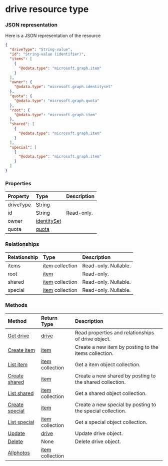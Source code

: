 # drive resource type



### JSON representation

Here is a JSON representation of the resource

<!-- {
  "blockType": "resource",
  "optionalProperties": [
    "items",
    "root",
    "shared",
    "special"
  ],
  "@odata.type": "microsoft.graph.drive"
}-->

```json
{
  "driveType": "String-value",
  "id": "String-value (identifier)",
  "items": [
    {
      "@odata.type": "microsoft.graph.item"
    }
  ],
  "owner": {
    "@odata.type": "microsoft.graph.identityset"
  },
  "quota": {
    "@odata.type": "microsoft.graph.quota"
  },
  "root": {
    "@odata.type": "microsoft.graph.item"
  },
  "shared": [
    {
      "@odata.type": "microsoft.graph.item"
    }
  ],
  "special": [
    {
      "@odata.type": "microsoft.graph.item"
    }
  ]
}

```
### Properties
| Property	   | Type	|Description|
|:---------------|:--------|:----------|
|driveType|String||
|id|String| Read-only.|
|owner|[identitySet](identityset.md)||
|quota|[quota](quota.md)||

### Relationships
| Relationship | Type	|Description|
|:---------------|:--------|:----------|
|items|[item](item.md) collection| Read-only. Nullable.|
|root|[item](item.md)| Read-only.|
|shared|[item](item.md) collection| Read-only. Nullable.|
|special|[item](item.md) collection| Read-only. Nullable.|

### Methods

| Method		   | Return Type	|Description|
|:---------------|:--------|:----------|
|[Get drive](../api/drive_get.md) | [drive](drive.md) |Read properties and relationships of drive object.|
|[Create item](../api/drive_post_items.md) |[item](item.md)| Create a new item by posting to the items collection.|
|[List item](../api/drive_list_items.md) |[item](item.md) collection| Get a item object collection.|
|[Create shared](../api/drive_post_shared.md) |[item](item.md)| Create a new shared by posting to the shared collection.|
|[List shared](../api/drive_list_shared.md) |[item](item.md) collection| Get a shared object collection.|
|[Create special](../api/drive_post_special.md) |[item](item.md)| Create a new special by posting to the special collection.|
|[List special](../api/drive_list_special.md) |[item](item.md) collection| Get a special object collection.|
|[Update](../api/drive_update.md) | [drive](drive.md)	|Update drive object. |
|[Delete](../api/drive_delete.md) | None |Delete drive object. |
|[Allphotos](../api/drive_allphotos.md)|[item](item.md) collection||

<!-- uuid: 7b985f1a-e3d9-4a53-962f-8cb3eb5ec020
2015-10-25 14:25:33 UTC -->
<!-- {
  "type": "#page.annotation",
  "description": "drive resource",
  "keywords": "",
  "section": "documentation",
  "tocPath": ""
}-->